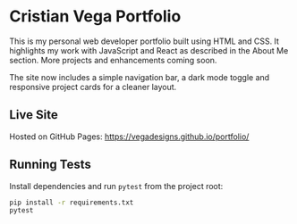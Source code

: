 # Cristian Vega Portfolio

This is my personal web developer portfolio built using HTML and CSS. It highlights my work with JavaScript and React as described in the About Me section. More projects and enhancements coming soon.

The site now includes a simple navigation bar, a dark mode toggle and responsive project cards for a cleaner layout.

## Live Site

Hosted on GitHub Pages: https://vegadesigns.github.io/portfolio/

## Running Tests

Install dependencies and run `pytest` from the project root:

```bash
pip install -r requirements.txt
pytest
```
